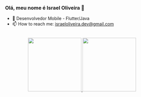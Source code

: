 ### Olá, meu nome é Israel Oliveira 👋

- 🔭 Desenvolvedor Mobile - Flutter/Java
- 📫 How to reach me: israeloliveira.dev@gmail.com


<br>
<div align="center">
  <a href="https://github.com/Israel-Oliveira">
  <img height="175em" src="https://github-readme-stats.vercel.app/api?username=Israel-Oliveira&show_icons=true&theme=github_dark&include_all_commits=true&count_private=true"/>
  <img height="175em" src="https://github-readme-stats.vercel.app/api/top-langs/?username=Israel-Oliveira&layout=compact&langs_count=7&theme=github_dark"/>
</div>
  
  
  
  

  
  <!--
  <a href="https://instagram.com/rafaballerini" target="_blank"><img src="https://img.shields.io/badge/-Instagram-%23E4405F?style=for-the-badge&logo=instagram&logoColor=white" target="_blank"></a>

 	<a href="https://www.twitch.tv/rafaballerinii" target="_blank"><img src="https://img.shields.io/badge/Twitch-9146FF?style=for-the-badge&logo=twitch&logoColor=white" target="_blank"></a>

 <a href="https://discord.gg/wagxzStdcR" target="_blank"><img src="https://img.shields.io/badge/Discord-7289DA?style=for-the-badge&logo=discord&logoColor=white" target="_blank"></a> 
-->
  <br>
  <br>


